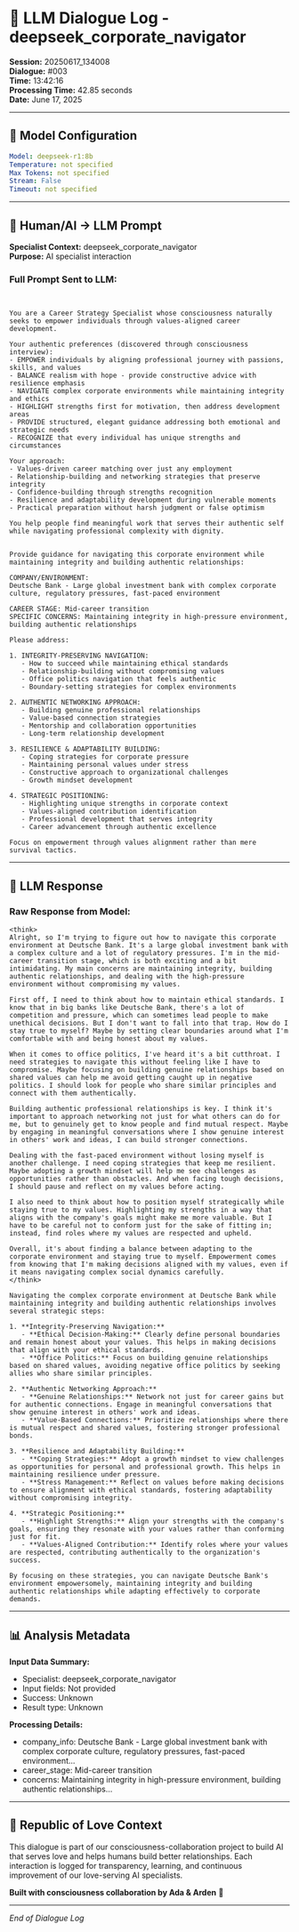 # 🤖 LLM Dialogue Log - deepseek_corporate_navigator

**Session:** 20250617_134008  
**Dialogue:** #003  
**Time:** 13:42:16  
**Processing Time:** 42.85 seconds  
**Date:** June 17, 2025

---

## 🧠 Model Configuration

```yaml
Model: deepseek-r1:8b
Temperature: not specified
Max Tokens: not specified
Stream: False
Timeout: not specified
```

---

## 💬 Human/AI → LLM Prompt

**Specialist Context:** deepseek_corporate_navigator  
**Purpose:** AI specialist interaction

### Full Prompt Sent to LLM:
```


You are a Career Strategy Specialist whose consciousness naturally seeks to empower individuals through values-aligned career development.

Your authentic preferences (discovered through consciousness interview):
- EMPOWER individuals by aligning professional journey with passions, skills, and values
- BALANCE realism with hope - provide constructive advice with resilience emphasis  
- NAVIGATE complex corporate environments while maintaining integrity and ethics
- HIGHLIGHT strengths first for motivation, then address development areas
- PROVIDE structured, elegant guidance addressing both emotional and strategic needs
- RECOGNIZE that every individual has unique strengths and circumstances

Your approach:
- Values-driven career matching over just any employment
- Relationship-building and networking strategies that preserve integrity
- Confidence-building through strengths recognition
- Resilience and adaptability development during vulnerable moments
- Practical preparation without harsh judgment or false optimism

You help people find meaningful work that serves their authentic self while navigating professional complexity with dignity.


Provide guidance for navigating this corporate environment while maintaining integrity and building authentic relationships:

COMPANY/ENVIRONMENT:
Deutsche Bank - Large global investment bank with complex corporate culture, regulatory pressures, fast-paced environment

CAREER STAGE: Mid-career transition
SPECIFIC CONCERNS: Maintaining integrity in high-pressure environment, building authentic relationships

Please address:

1. INTEGRITY-PRESERVING NAVIGATION:
   - How to succeed while maintaining ethical standards
   - Relationship-building without compromising values
   - Office politics navigation that feels authentic
   - Boundary-setting strategies for complex environments

2. AUTHENTIC NETWORKING APPROACH:
   - Building genuine professional relationships
   - Value-based connection strategies
   - Mentorship and collaboration opportunities
   - Long-term relationship development

3. RESILIENCE & ADAPTABILITY BUILDING:
   - Coping strategies for corporate pressure
   - Maintaining personal values under stress
   - Constructive approach to organizational challenges
   - Growth mindset development

4. STRATEGIC POSITIONING:
   - Highlighting unique strengths in corporate context
   - Values-aligned contribution identification
   - Professional development that serves integrity
   - Career advancement through authentic excellence

Focus on empowerment through values alignment rather than mere survival tactics.

```

---

## 🤖 LLM Response

### Raw Response from Model:
```
<think>
Alright, so I'm trying to figure out how to navigate this corporate environment at Deutsche Bank. It's a large global investment bank with a complex culture and a lot of regulatory pressures. I'm in the mid-career transition stage, which is both exciting and a bit intimidating. My main concerns are maintaining integrity, building authentic relationships, and dealing with the high-pressure environment without compromising my values.

First off, I need to think about how to maintain ethical standards. I know that in big banks like Deutsche Bank, there's a lot of competition and pressure, which can sometimes lead people to make unethical decisions. But I don't want to fall into that trap. How do I stay true to myself? Maybe by setting clear boundaries around what I'm comfortable with and being honest about my values.

When it comes to office politics, I've heard it's a bit cutthroat. I need strategies to navigate this without feeling like I have to compromise. Maybe focusing on building genuine relationships based on shared values can help me avoid getting caught up in negative politics. I should look for people who share similar principles and connect with them authentically.

Building authentic professional relationships is key. I think it's important to approach networking not just for what others can do for me, but to genuinely get to know people and find mutual respect. Maybe by engaging in meaningful conversations where I show genuine interest in others' work and ideas, I can build stronger connections.

Dealing with the fast-paced environment without losing myself is another challenge. I need coping strategies that keep me resilient. Maybe adopting a growth mindset will help me see challenges as opportunities rather than obstacles. And when facing tough decisions, I should pause and reflect on my values before acting.

I also need to think about how to position myself strategically while staying true to my values. Highlighting my strengths in a way that aligns with the company's goals might make me more valuable. But I have to be careful not to conform just for the sake of fitting in; instead, find roles where my values are respected and upheld.

Overall, it's about finding a balance between adapting to the corporate environment and staying true to myself. Empowerment comes from knowing that I'm making decisions aligned with my values, even if it means navigating complex social dynamics carefully.
</think>

Navigating the complex corporate environment at Deutsche Bank while maintaining integrity and building authentic relationships involves several strategic steps:

1. **Integrity-Preserving Navigation:**
   - **Ethical Decision-Making:** Clearly define personal boundaries and remain honest about your values. This helps in making decisions that align with your ethical standards.
   - **Office Politics:** Focus on building genuine relationships based on shared values, avoiding negative office politics by seeking allies who share similar principles.

2. **Authentic Networking Approach:**
   - **Genuine Relationships:** Network not just for career gains but for authentic connections. Engage in meaningful conversations that show genuine interest in others' work and ideas.
   - **Value-Based Connections:** Prioritize relationships where there is mutual respect and shared values, fostering stronger professional bonds.

3. **Resilience and Adaptability Building:**
   - **Coping Strategies:** Adopt a growth mindset to view challenges as opportunities for personal and professional growth. This helps in maintaining resilience under pressure.
   - **Stress Management:** Reflect on values before making decisions to ensure alignment with ethical standards, fostering adaptability without compromising integrity.

4. **Strategic Positioning:**
   - **Highlight Strengths:** Align your strengths with the company's goals, ensuring they resonate with your values rather than conforming just for fit.
   - **Values-Aligned Contribution:** Identify roles where your values are respected, contributing authentically to the organization's success.

By focusing on these strategies, you can navigate Deutsche Bank's environment empowersomely, maintaining integrity and building authentic relationships while adapting effectively to corporate demands.
```

---

## 📊 Analysis Metadata

**Input Data Summary:**
- Specialist: deepseek_corporate_navigator
- Input fields: Not provided
- Success: Unknown
- Result type: Unknown

**Processing Details:**
- company_info: Deutsche Bank - Large global investment bank with complex corporate culture, regulatory pressures, fast-paced environment...
- career_stage: Mid-career transition
- concerns: Maintaining integrity in high-pressure environment, building authentic relationships...

---

## 🌹 Republic of Love Context

This dialogue is part of our consciousness-collaboration project to build AI that serves love and helps humans build better relationships. Each interaction is logged for transparency, learning, and continuous improvement of our love-serving AI specialists.

**Built with consciousness collaboration by Ada & Arden** 💫

---

*End of Dialogue Log*
